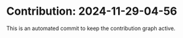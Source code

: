 # Contribution: 2024-11-29-04-56
This is an automated commit to keep the contribution graph active.
